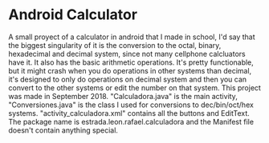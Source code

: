 # Android Calculator
A small proyect of a calculator in android that I made in school, I'd say that the biggest singularity of it is the conversion to the octal, binary, hexadecimal and decimal system, since not many cellphone calcluators have it. It also has the basic arithmetic operations. It's pretty functionable, but it might crash when you do operations in other systems than decimal, it's designed to only do operations on decimal system and then you can convert to the other systems or edit the number on that system. This project was made in September 2018.
"Calculadora.java" is the main activity, "Conversiones.java" is the class I used for conversions to dec/bin/oct/hex systems. "activity_calculadora.xml" contains all the buttons and EditText. The package name is estrada.leon.rafael.calculadora and the Manifest file doesn't contain anything special.
